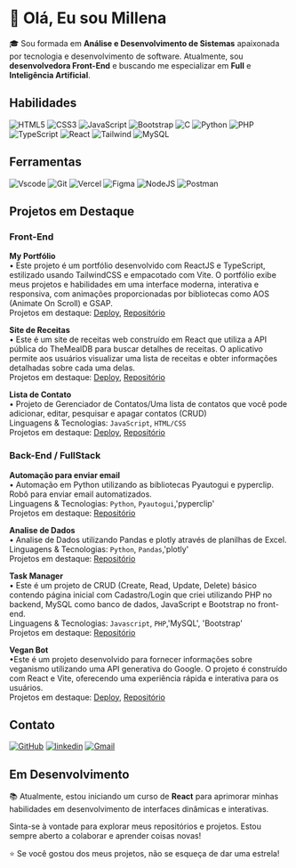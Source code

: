 # 👋 Olá, Eu sou Millena

🎓 Sou formada em **Análise e Desenvolvimento de Sistemas** apaixonada por tecnologia e desenvolvimento de software. Atualmente, sou **desenvolvedora Front-End** e buscando me especializar em **Full** e **Inteligência Artificial**.

## Habilidades

![HTML5](https://img.shields.io/badge/HTML5-E34F26?style=for-the-badge&logo=html5&logoColor=white)
![CSS3](https://img.shields.io/badge/CSS3-1572B6?style=for-the-badge&logo=css3&logoColor=white)
![JavaScript](https://img.shields.io/badge/JavaScript-F7DF1E?style=for-the-badge&logo=javascript&logoColor=black)
![Bootstrap](https://img.shields.io/badge/-boostrap-0D1117?style=for-the-badge&logo=bootstrap&labelColor=0D1117)
![C](https://img.shields.io/badge/C-00599C?style=for-the-badge&logo=c&logoColor=white)
![Python](https://img.shields.io/badge/python-3670A0?style=for-the-badge&logo=python&logoColor=ffdd54)
![PHP](https://img.shields.io/badge/PHP-777BB4?style=for-the-badge&logo=php&logoColor=white)
![TypeScript](https://img.shields.io/badge/TypeScript-007ACC?style=for-the-badge&logo=typescript&logoColor=white)
![React](https://img.shields.io/badge/React-20232A?style=for-the-badge&logo=react&logoColor=61DAFB)
![Tailwind](https://img.shields.io/badge/tailwindcss-%2338B2AC.svg?style=for-the-badge&logo=tailwind-css&logoColor=white)
![MySQL](https://img.shields.io/badge/MySQL-00000F?style=for-the-badge&logo=mysql&logoColor=white)


## Ferramentas 

![Vscode](https://img.shields.io/badge/Vscode-007ACC?style=for-the-badge&logo=visual-studio-code&logoColor=white)
![Git](https://img.shields.io/badge/GIT-E44C30?style=for-the-badge&logo=git&logoColor=white)
![Vercel](https://img.shields.io/badge/vercel-%23000000.svg?style=for-the-badge&logo=vercel&logoColor=white)
![Figma](https://img.shields.io/badge/Figma-696969?style=for-the-badge&logo=figma&logoColor=figma)
![NodeJS](https://img.shields.io/badge/node.js-6DA55F?style=for-the-badge&logo=node.js&logoColor=white)
![Postman](https://img.shields.io/badge/Postman-FF6C37.svg?style=for-the-badge&logo=Postman&logoColor=white)

## Projetos em Destaque
### Front-End
**My Portfólio** \
• Este projeto é um portfólio desenvolvido com ReactJS e TypeScript, estilizado usando TailwindCSS e empacotado com Vite. O portfólio exibe meus projetos e habilidades em uma interface moderna, interativa e responsiva, com animações proporcionadas por bibliotecas como AOS (Animate On Scroll) e GSAP.\
Projetos em destaque: [Deploy](my-portfolio-rho-dun-42.vercel.app), [Repositório](<https://github.com/millenxs/my-portfolio>)
<br/>

**Site de Receitas** \
• Este é um site de receitas web construído em React que utiliza a API pública do TheMealDB para buscar detalhes de receitas. O aplicativo permite aos usuários visualizar uma lista de receitas e obter informações detalhadas sobre cada uma delas.\
Projetos em destaque: [Deploy](recipes-web-three.vercel.app), [Repositório](<https://github.com/millenxs/recipes-web>)
<br/>

**Lista de Contato** \
• Projeto de Gerenciador de Contatos/Uma lista de contatos que você pode adicionar, editar, pesquisar e apagar contatos (CRUD) \
Linguagens & Tecnologias: `JavaScript`, `HTML/CSS`\
Projetos em destaque: [Deploy](https://contact-list-two-phi.vercel.app/), [Repositório](<https://github.com/millenxs/contact-list>)
<br/>

### Back-End / FullStack

**Automação para enviar email** \
• Automação em Python utilizando as bibliotecas Pyautogui e pyperclip. Robô para enviar email automatizados. \
Linguagens & Tecnologias: `Python`, `Pyautogui`,'pyperclip' \
Projetos em destaque: [Repositório](<https://github.com/millenxs/automacao-python>)
<br/>

**Analise de Dados** \
• Analise de Dados utilizando Pandas e plotly através de planilhas de Excel. \
Linguagens & Tecnologias: `Python`, `Pandas`,'plotly' \
Projetos em destaque: [Repositório](<https://github.com/millenxs/analisedados-python>)
<br/>

**Task Manager** \
• Este é um projeto de CRUD (Create, Read, Update, Delete) básico contendo página inicial com Cadastro/Login que criei utilizando PHP no backend, MySQL como banco de dados, JavaScript e Bootstrap no front-end. \
Linguagens & Tecnologias: `Javascript`, `PHP`,'MySQL', 'Bootstrap' \
Projetos em destaque: [Repositório](<https://github.com/millenxs/task-manager>)
<br/>

**Vegan Bot** \
•Este é um projeto desenvolvido para fornecer informações sobre veganismo utilizando uma API generativa do Google. O projeto é construído com React e Vite, oferecendo uma experiência rápida e interativa para os usuários. \
Projetos em destaque: [Deploy](veganbot-node.vercel.app), [Repositório](<https://github.com/millenxs/veganbot-node>)
<br/>

## Contato
[![GitHub](https://img.shields.io/badge/GitHub-100000?style=for-the-badge&logo=github&logoColor=white)](https://github.com/millenxs)
[![linkedin](https://img.shields.io/badge/linkedin-0A66C2?style=for-the-badge&logo=linkedin&logoColor=white)](https://www.linkedin.com/in/millena-medeiros-76467b106/)
[![Gmail](https://img.shields.io/badge/Gmail-333333?style=for-the-badge&logo=gmail&logoColor=red)](mailto:milenameedeiros@gmail.com)


## Em Desenvolvimento

📚 Atualmente, estou iniciando um curso de **React** para aprimorar minhas habilidades em desenvolvimento de interfaces dinâmicas e interativas.


Sinta-se à vontade para explorar meus repositórios e projetos. Estou sempre aberto a colaborar e aprender coisas novas!

⭐️ Se você gostou dos meus projetos, não se esqueça de dar uma estrela!

